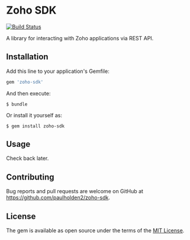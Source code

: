# Zoho SDK

[![Build Status](https://travis-ci.org/paulholden2/zoho-sdk.svg?branch=master)](https://travis-ci.org/paulholden2/zoho-sdk)

A library for interacting with Zoho applications via REST API.

## Installation

Add this line to your application's Gemfile:

```ruby
gem 'zoho-sdk'
```

And then execute:

    $ bundle

Or install it yourself as:

    $ gem install zoho-sdk

## Usage

Check back later.

## Contributing

Bug reports and pull requests are welcome on GitHub at
https://github.com/paulholden2/zoho-sdk.

## License

The gem is available as open source under the terms of the
[MIT License](https://opensource.org/licenses/MIT).
